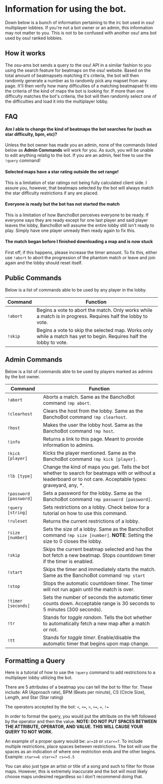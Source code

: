 # Information for using the bot.
Down below is a bunch of information pertaining to the irc bot used in osu! multiplayer lobbies. If you're not a bot owner or an admin, this information may not matter to you. This is not to be confused with another osu! ams bot used by osu! ranked lobbies.

## How it works
The osu-ams bot sends a query to the osu! API in a similar fashion to you using the search feature for beatmaps on the osu! website. Based on the total amount of beatmapsets matching it's criteria, the bot will then randomly generate a number as to randomly pick any mapset from any page. It'll then verify how many difficulties of a matching beatmapset fit into the criteria of the kind of maps the bot is looking for. If more than one difficulty matches the bot's criteria, the bot will then randomly select one of the difficulties and load it into the multiplayer lobby.

## FAQ
#### Am I able to change the kind of beatmaps the bot searches for (such as star difficulty, bpm, etc)?
Unless the bot owner has made you an admin, none of the commands listed below as **Admin Commands** will work for you. As such, you will be unable to edit anything relatig to the bot. If you are an admin, feel free to use the `!query` command!

#### Selected maps have a star rating outside the set range!
This is a limitation of star ratings not being fully calculated client side. I assure you, however, that beatmaps selected by the bot will always match the star difficulty restrictions if any are placed.

#### Everyone is ready but the bot has not started the match
This is a limitation of how BanchoBot perceives everyone to be ready. If everyone says they are ready except for one last player and said player leaves the lobby, BanchoBot will assume the entire lobby still isn't ready to play. Simply have one player unready then ready again to fix this.

#### The match began before I finished downloading a map and is now stuck
First off, if this happens, please increase the timer amount. To fix this, either use `!abort` to abort the progression of the phantom match or leave and join again and the lobby should reset itself.

## Public Commands
Below is a list of commands able to be used by any player in the lobby.

| Command | Function |
|---------|----------|
| `!abort` | Begins a vote to abort the match. Only works while a match is in progress. Requires half the lobby to vote. |
| `!skip` | Begins a vote to skip the selected map. Works only while a match has yet to begin. Requires half the lobby to vote. |

## Admin Commands
Below is a list of commands able to be used by players marked as admins by the bot owner.

| Command | Function |
|---------|----------|
| `!abort` | Aborts a match. Same as the BanchoBot command `!mp abort`. |
| `!clearhost` | Clears the host from the lobby. Same as the BanchoBot command `!mp clearhost`. |
| `!host` | Makes the user the lobby host. Same as the BanchoBot command `!mp host`. |
| `!info` | Returns a link to this page. Meant to provide information to admins. |
| `!kick [player]` | Kicks the player mentioned. Same as the BanchoBot command `!mp kick [player]`. |
| `!lb [type]` | Change the kind of maps you get. Tells the bot whether to search for beatmaps with or without a leaderboard or to not care. Acceptable types: graveyard, any, *. |
| `!password [password]` | Sets a password for the lobby. Same as the BanchoBot command `!mp password [password]`. |
| `!query [string]` | Sets restrictions on a lobby. Check below for a tutorial on how to use this command. |
| `!ruleset` | Returns the current restrictions of a lobby. |
| `!size [number]` | Sets the size of a lobby. Same as the BanchoBot command `!mp size [number]`. **NOTE**: Setting the size to 0 closes the lobby. |
| `!skip` | Skips the current beatmap selected and has the bot fetch a new beatmap. Stops countdown timer if the timer is enabled. |
| `!start` | Skips the timer and immediately starts the match. Same as the BanchoBot command `!mp start` |
| `!stop` | Stops the automatic countdown timer. The timer will not run again until the match is over. |
| `!timer [seconds]` | Sets the number of seconds the automatic timer counts down. Acceptable range is 30 seconds to 5 minutes (300 seconds). |
| `!tr` | Stands for *toggle random*. Tells the bot whether to automatically fetch a new map after a match or not. |
| `!tt` | Stands for *toggle timer*. Enable/disable the automatic timer that begins upon map change. |

## Formatting a Query
Here is a tutorial of how to use the `!query` command to add restrictions to a multiplayer lobby utilizing the bot.

There are 5 attributes of a beatmap you can tell the bot to filter for. These include: AR (Approach rate), BPM (Beats per minute), CS (Circle Size), Length, and Star (Star rating)

The operators accepted by the bot: `<`, `<=`, `>`, `>=`, `=`, `!=`

In order to format the query, you would put the attribute on the left followed by the operator and then the value. **NOTE: DO NOT PUT SPACES BETWEEN THE ATTRIBUTE, OPERATOR, AND VALUE. THIS WILL CAUSE YOUR QUERY TO NOT WORK.**

An example of a proper query would be: `ar=10` or `star<=7`.
To include multiple restrictions, place spaces between restrictions. The bot will use the spaces as an indication of where one restriction ends and the other begins. Example: `star>=6 star<=7 cs<=5.5`

You can also just type an artist or title of a song and such to filter for those maps. However, this is extremely inaccurate and the bot will most likely choose maps undesired regardless so I don't recommend doing that.
